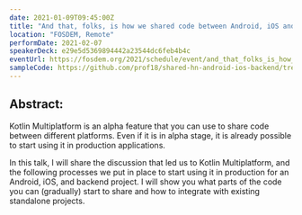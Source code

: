 ```yaml
---
date: 2021-01-09T09:45:00Z
title: "And that, folks, is how we shared code between Android, iOS and the Backend"
location: "FOSDEM, Remote"
performDate: 2021-02-07
speakerDeck: e29e5d5369894442a23544dc6feb4b4c
eventUrl: https://fosdem.org/2021/schedule/event/and_that_folks_is_how_we_shared_code/
sampleCode: https://github.com/prof18/shared-hn-android-ios-backend/tree/with-ios-fatframework
---
```


## Abstract:
Kotlin Multiplatform is an alpha feature that you can use to share code between different platforms. Even if it is in alpha stage, it is already possible to start using it in production applications.

In this talk, I will share the discussion that led us to Kotlin Multiplatform, and the following processes we put in place to start using it in production for an Android, iOS, and backend project. I will show you what parts of the code you can (gradually) start to share and how to integrate with existing standalone projects.
